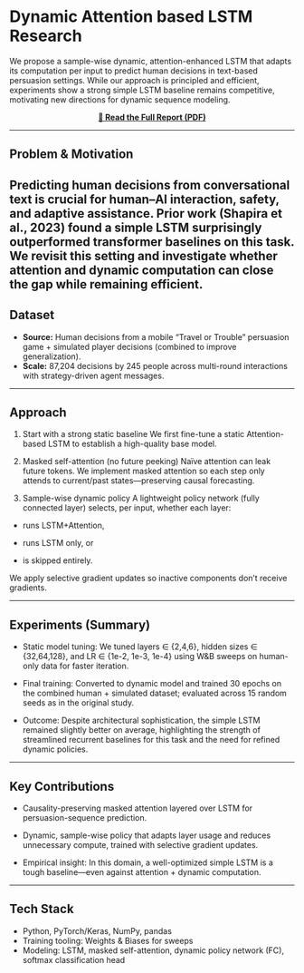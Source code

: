 # Dynamic Attention based LSTM Research
We propose a sample-wise dynamic, attention-enhanced LSTM that adapts its computation per input to predict human decisions in text-based persuasion settings. While our approach is principled and efficient, experiments show a strong simple LSTM baseline remains competitive, motivating new directions for dynamic sequence modeling. 

<p align="center">
  <a href="LSTM_Research.pdf"><b>📄 Read the Full Report (PDF)</b></a>
</p>

---

## Problem & Motivation
Predicting human decisions from conversational text is crucial for human–AI interaction, safety, and adaptive assistance. Prior work (Shapira et al., 2023) found a simple LSTM surprisingly outperformed transformer baselines on this task. We revisit this setting and investigate whether attention and dynamic computation can close the gap while remaining efficient.
---
## Dataset
- **Source:** Human decisions from a mobile “Travel or Trouble” persuasion game + simulated player decisions (combined to improve generalization).
- **Scale:** 87,204 decisions by 245 people across multi-round interactions with strategy-driven agent messages.
---
## Approach

1) Start with a strong static baseline
We first fine-tune a static Attention-based LSTM to establish a high-quality base model. 


2) Masked self-attention (no future peeking)
Naïve attention can leak future tokens. We implement masked attention so each step only attends to current/past states—preserving causal forecasting. 

3) Sample-wise dynamic policy
A lightweight policy network (fully connected layer) selects, per input, whether each layer:

- runs LSTM+Attention,

- runs LSTM only, or

- is skipped entirely.

We apply selective gradient updates so inactive components don’t receive gradients.


---
## Experiments (Summary)
- Static model tuning: We tuned layers ∈ {2,4,6}, hidden sizes ∈ {32,64,128}, and LR ∈ {1e-2, 1e-3, 1e-4} using W&B sweeps on human-only data for faster iteration. 

- Final training: Converted to dynamic model and trained 30 epochs on the combined human + simulated dataset; evaluated across 15 random seeds as in the original study. 

- Outcome: Despite architectural sophistication, the simple LSTM remained slightly better on average, highlighting the strength of streamlined recurrent baselines for this task and the need for refined dynamic policies.

---

## Key Contributions
- Causality-preserving masked attention layered over LSTM for persuasion-sequence prediction. 

- Dynamic, sample-wise policy that adapts layer usage and reduces unnecessary compute, trained with selective gradient updates. 

- Empirical insight: In this domain, a well-optimized simple LSTM is a tough baseline—even against attention + dynamic computation.

---
## Tech Stack

- Python, PyTorch/Keras, NumPy, pandas
- Training tooling: Weights & Biases for sweeps
- Modeling: LSTM, masked self-attention, dynamic policy network (FC), softmax classification head
